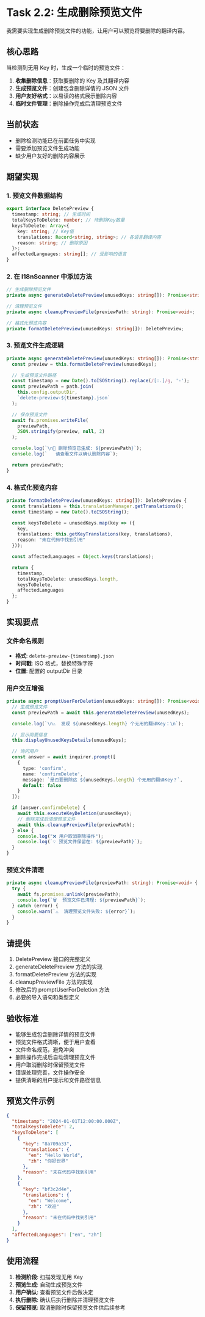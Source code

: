 # Task 2.2: 生成删除预览文件

我需要实现生成删除预览文件的功能，让用户可以预览将要删除的翻译内容。

## 核心思路

当检测到无用 Key 时，生成一个临时的预览文件：

1. **收集删除信息**：获取要删除的 Key 及其翻译内容
2. **生成预览文件**：创建包含删除详情的 JSON 文件
3. **用户友好格式**：以易读的格式展示删除内容
4. **临时文件管理**：删除操作完成后清理预览文件

## 当前状态

- 删除检测功能已在前面任务中实现
- 需要添加预览文件生成功能
- 缺少用户友好的删除内容展示

## 期望实现

### 1. 预览文件数据结构

```typescript
export interface DeletePreview {
  timestamp: string; // 生成时间
  totalKeysToDelete: number; // 待删除Key数量
  keysToDelete: Array<{
    key: string; // Key值
    translations: Record<string, string>; // 各语言翻译内容
    reason: string; // 删除原因
  }>;
  affectedLanguages: string[]; // 受影响的语言
}
```

### 2. 在 I18nScanner 中添加方法

```typescript
// 生成删除预览文件
private async generateDeletePreview(unusedKeys: string[]): Promise<string>;

// 清理预览文件
private async cleanupPreviewFile(previewPath: string): Promise<void>;

// 格式化预览内容
private formatDeletePreview(unusedKeys: string[]): DeletePreview;
```

### 3. 预览文件生成逻辑

```typescript
private async generateDeletePreview(unusedKeys: string[]): Promise<string> {
  const preview = this.formatDeletePreview(unusedKeys);

  // 生成预览文件路径
  const timestamp = new Date().toISOString().replace(/[:.]/g, '-');
  const previewPath = path.join(
    this.config.outputDir,
    `delete-preview-${timestamp}.json`
  );

  // 保存预览文件
  await fs.promises.writeFile(
    previewPath,
    JSON.stringify(preview, null, 2)
  );

  console.log(`\n📄 删除预览已生成: ${previewPath}`);
  console.log(`   请查看文件以确认删除内容`);

  return previewPath;
}
```

### 4. 格式化预览内容

```typescript
private formatDeletePreview(unusedKeys: string[]): DeletePreview {
  const translations = this.translationManager.getTranslations();
  const timestamp = new Date().toISOString();

  const keysToDelete = unusedKeys.map(key => ({
    key,
    translations: this.getKeyTranslations(key, translations),
    reason: "未在代码中找到引用"
  }));

  const affectedLanguages = Object.keys(translations);

  return {
    timestamp,
    totalKeysToDelete: unusedKeys.length,
    keysToDelete,
    affectedLanguages
  };
}
```

## 实现要点

### 文件命名规则

- **格式**: `delete-preview-{timestamp}.json`
- **时间戳**: ISO 格式，替换特殊字符
- **位置**: 配置的 outputDir 目录

### 用户交互增强

```typescript
private async promptUserForDeletion(unusedKeys: string[]): Promise<void> {
  // 生成预览文件
  const previewPath = await this.generateDeletePreview(unusedKeys);

  console.log(`\n⚠️  发现 ${unusedKeys.length} 个无用的翻译Key：\n`);

  // 显示简要信息
  this.displayUnusedKeysDetails(unusedKeys);

  // 询问用户
  const answer = await inquirer.prompt([
    {
      type: 'confirm',
      name: 'confirmDelete',
      message: `是否要删除这 ${unusedKeys.length} 个无用的翻译Key？`,
      default: false
    }
  ]);

  if (answer.confirmDelete) {
    await this.executeKeyDeletion(unusedKeys);
    // 删除完成后清理预览文件
    await this.cleanupPreviewFile(previewPath);
  } else {
    console.log("❌ 用户取消删除操作");
    console.log(`💡 预览文件保留在: ${previewPath}`);
  }
}
```

### 预览文件清理

```typescript
private async cleanupPreviewFile(previewPath: string): Promise<void> {
  try {
    await fs.promises.unlink(previewPath);
    console.log(`🗑️  预览文件已清理: ${previewPath}`);
  } catch (error) {
    console.warn(`⚠️  清理预览文件失败: ${error}`);
  }
}
```

## 请提供

1. DeletePreview 接口的完整定义
2. generateDeletePreview 方法的实现
3. formatDeletePreview 方法的实现
4. cleanupPreviewFile 方法的实现
5. 修改后的 promptUserForDeletion 方法
6. 必要的导入语句和类型定义

## 验收标准

- 能够生成包含删除详情的预览文件
- 预览文件格式清晰，便于用户查看
- 文件命名规范，避免冲突
- 删除操作完成后自动清理预览文件
- 用户取消删除时保留预览文件
- 错误处理完善，文件操作安全
- 提供清晰的用户提示和文件路径信息

## 预览文件示例

```json
{
  "timestamp": "2024-01-01T12:00:00.000Z",
  "totalKeysToDelete": 2,
  "keysToDelete": [
    {
      "key": "8a709a33",
      "translations": {
        "en": "Hello World",
        "zh": "你好世界"
      },
      "reason": "未在代码中找到引用"
    },
    {
      "key": "bf3c2d4e",
      "translations": {
        "en": "Welcome",
        "zh": "欢迎"
      },
      "reason": "未在代码中找到引用"
    }
  ],
  "affectedLanguages": ["en", "zh"]
}
```

## 使用流程

1. **检测阶段**: 扫描发现无用 Key
2. **预览生成**: 自动生成预览文件
3. **用户确认**: 查看预览文件后做决定
4. **执行删除**: 确认后执行删除并清理预览文件
5. **保留预览**: 取消删除时保留预览文件供后续参考
